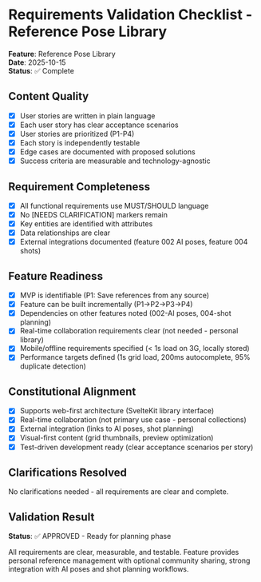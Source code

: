 # Requirements Validation Checklist - Reference Pose Library

**Feature**: Reference Pose Library  
**Date**: 2025-10-15  
**Status**: ✅ Complete

## Content Quality

- [x] User stories are written in plain language
- [x] Each user story has clear acceptance scenarios
- [x] User stories are prioritized (P1-P4)
- [x] Each story is independently testable
- [x] Edge cases are documented with proposed solutions
- [x] Success criteria are measurable and technology-agnostic

## Requirement Completeness

- [x] All functional requirements use MUST/SHOULD language
- [x] No [NEEDS CLARIFICATION] markers remain
- [x] Key entities are identified with attributes
- [x] Data relationships are clear
- [x] External integrations documented (feature 002 AI poses, feature 004 shots)

## Feature Readiness

- [x] MVP is identifiable (P1: Save references from any source)
- [x] Feature can be built incrementally (P1→P2→P3→P4)
- [x] Dependencies on other features noted (002-AI poses, 004-shot planning)
- [x] Real-time collaboration requirements clear (not needed - personal library)
- [x] Mobile/offline requirements specified (< 1s load on 3G, locally stored)
- [x] Performance targets defined (1s grid load, 200ms autocomplete, 95% duplicate detection)

## Constitutional Alignment

- [x] Supports web-first architecture (SvelteKit library interface)
- [x] Real-time collaboration (not primary use case - personal collections)
- [x] External integration (links to AI poses, shot planning)
- [x] Visual-first content (grid thumbnails, preview optimization)
- [x] Test-driven development ready (clear acceptance scenarios per story)

## Clarifications Resolved

No clarifications needed - all requirements are clear and complete.

## Validation Result

**Status**: ✅ APPROVED - Ready for planning phase

All requirements are clear, measurable, and testable. Feature provides personal reference management with optional community sharing, strong integration with AI poses and shot planning workflows.
